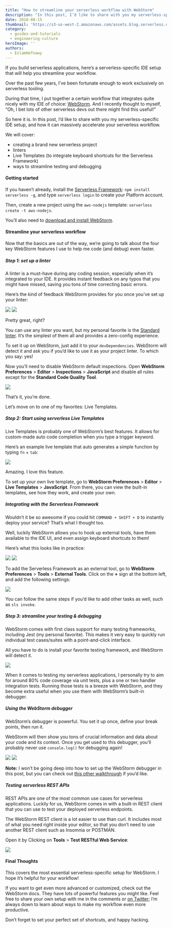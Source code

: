 ```yaml
---
title: "How to streamline your serverless workflow with WebStorm"
description: "In this post, I’d like to share with you my serverless-specific IDE setup with WebStorm, and how it can massively accelerate your serverless workflow."
date: 2018-08-15
thumbnail: 'https://s3-us-west-2.amazonaws.com/assets.blog.serverless.com/webstorm-ide/streamline-webstorm-serverless2.jpg'
category:
  - guides-and-tutorials
  - engineering-culture
heroImage: ''
authors:
  - EslamHefnawy
---
```


If you build serverless applications, here’s a serverless-specific IDE setup that will help you streamline your workflow.

Over the past few years, I’ve been fortunate enough to work exclusively on serverless tooling.

During that time, I put together a certain workflow that integrates quite nicely with my IDE of choice: [WebStorm](https://www.jetbrains.com/webstorm/). And I recently thought to myself, “Oh, I bet lots of other serverless devs out there might find this useful!”

So here it is. In this post, I’d like to share with you my serverless-specific IDE setup, and how it can massively accelerate your serverless workflow.

We will cover:
- creating a brand new serverless project
- linters
- Live Templates (to integrate keyboard shortcuts for the Serverless Framework)
- ways to streamline testing and debugging

#### Getting started

If you haven’t already, install the [Serverless Framework](https://serverless.com/framework/): `npm install serverless -g`, and type `serverless login` to create your Platform account.

Then, create a new project using the `aws-nodejs` template: `serverless create -t aws-nodejs`.

You’ll also need to [download and install WebStorm](https://www.jetbrains.com/webstorm/).

#### Streamline your serverless workflow

Now that the basics are out of the way, we’re going to talk about the four key WebStorm features I use to help me code (and debug) even faster.

##### Step 1: set up a linter

A linter is a must-have during any coding session, especially when it’s integrated to your IDE. It provides instant feedback on any typos that you might have missed, saving you tons of time correcting basic errors.

Here’s the kind of feedback WebStorm provides for you once you’ve set up your linter:

<img src="https://s3-us-west-2.amazonaws.com/assets.blog.serverless.com/webstorm-ide/serverless-webstorm-linter1.png">

<img src="https://s3-us-west-2.amazonaws.com/assets.blog.serverless.com/webstorm-ide/serverless-webstorm-linter2.png">

Pretty great, right?

You can use any linter you want, but my personal favorite is the [Standard linter](https://standardjs.com/). It’s the simplest of them all and provides a zero-config experience.

To set it up on WebStorm, just add it to your `devDependencies`. WebStorm will detect it and ask you if you’d like to use it as your project linter. To which you say: yes!

Now you’ll need to disable WebStorm default inspections. Open **WebStorm Preferences** > **Editor** > **Inspections** > **JavaScript** and disable all rules except for the **Standard Code Quality Tool**.

<img src="https://s3-us-west-2.amazonaws.com/assets.blog.serverless.com/webstorm-ide/serverless-webstorm-linter3.png">

That’s it, you’re done.

Let’s move on to one of my favorites: Live Templates.

##### Step 2: Start using serverless Live Templates

Live Templates is probably one of WebStorm’s best features. It allows for custom-made auto code completion when you type a trigger keyword.

Here’s an example live template that auto generates a simple function by typing `fn` + `tab`:

<img src="https://s3-us-west-2.amazonaws.com/assets.blog.serverless.com/webstorm-ide/serverless-webstorm-livetemplate4.gif">

Amazing. I love this feature.

To set up your own live template, go to **WebStorm Preferences** > **Editor** > **Live Templates** > **JavaScript**. From there, you can view the built-in templates, see how they work, and create your own.

##### Integrating with the Serverless Framework

Wouldn’t it be so awesome if you could hit `COMMAND + SHIFT + D` to instantly deploy your service? That’s what I thought too.

Well, luckily WebStorm allows you to hook up external tools, have them available to the IDE UI, and even assign keyboard shortcuts to them!

Here’s what this looks like in practice:

<img src="https://s3-us-west-2.amazonaws.com/assets.blog.serverless.com/webstorm-ide/serverless-webstorm-framework5.png">

<img src="https://s3-us-west-2.amazonaws.com/assets.blog.serverless.com/webstorm-ide/serverless-webstorm-framework6.png">

To add the Serverless Framework as an external tool, go to **WebStorm Preferences** > **Tools** > **External Tools**. Click on the **+** sign at the bottom left, and add the following settings:

<img src="https://s3-us-west-2.amazonaws.com/assets.blog.serverless.com/webstorm-ide/serverless-webstorm-framework7.png">

You can follow the same steps if you’d like to add other tasks as well, such as `sls invoke`.

##### Step 3: streamline your testing & debugging

WebStorm comes with first class support for many testing frameworks, including Jest (my personal favorite). This makes it very easy to quickly run individual test cases/suites with a point-and-click interface.

All you have to do is install your favorite testing framework, and WebStorm will detect it.

<img src="https://s3-us-west-2.amazonaws.com/assets.blog.serverless.com/webstorm-ide/serverless-testing-debugging8.png">

When it comes to testing my serverless applications, I personally try to aim for around 80% code coverage via unit tests, plus a one or two handler integration tests. Running those tests is a breeze with WebStorm, and they become extra useful when you use them with WebStorm’s built-in debugger.

##### Using the WebStorm debugger

WebStorm’s debugger is powerful. You set it up once, define your break points, then run it.

WebStorm will then show you tons of crucial information and data about your code and its context. Once you get used to this debugger, you’ll probably never use `console.log()` for debugging again!

<img src="https://s3-us-west-2.amazonaws.com/assets.blog.serverless.com/webstorm-ide/serverless-webstorm-debugging9.png">

<img src="https://s3-us-west-2.amazonaws.com/assets.blog.serverless.com/webstorm-ide/serverless-webstorm-debugging10.png">

**Note:** I won’t be going deep into how to set up the WebStorm debugger in this post, but you can check out [this other walkthrough](https://blog.jetbrains.com/webstorm/2018/01/how-to-debug-with-webstorm/) if you’d like.

##### Testing serverless REST APIs

REST APIs are one of the most common use cases for serverless applications. Luckily for us, WebStorm comes in with a built-in REST client that you can use to test your deployed serverless endpoints.

The WebStorm REST client is a lot easier to use than curl. It includes most of what you need right inside your editor, so that you don’t need to use another REST client such as Insomnia or POSTMAN.

Open it by Clicking on **Tools** > **Test RESTful Web Service**:

<img src="https://s3-us-west-2.amazonaws.com/assets.blog.serverless.com/webstorm-ide/serverless-webstorm-restapi11.png">

#### Final Thoughts

This covers the most essential serverless-specific setup for WebStorm. I hope it’s helpful for your workflow!

If you want to get even more advanced or customized, check out the WebStorm docs. They have lots of powerful features you might like. Feel free to share your own setup with me in the comments or [on Twitter](https://twitter.com/eahefnawy?lang=en); I’m always down to learn about ways to make my workflow even more productive.

Don’t forget to set your perfect set of shortcuts, and happy hacking.
